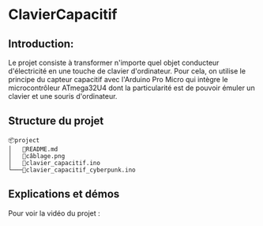 # ClavierCapacitif

## Introduction: 
Le projet consiste à transformer n'importe quel objet conducteur d'électricité en une touche de clavier d'ordinateur. Pour cela, on utilise le principe du capteur capacitif avec l'Arduino Pro Micro qui intègre le microcontrôleur ATmega32U4 dont la particularité est de pouvoir émuler un clavier et une souris d'ordinateur.

## Structure du projet
```
📦project
│   📜README.md
│   📜câblage.png
│   📜clavier_capacitif.ino
└───📜clavier_capacitif_cyberpunk.ino

```

## Explications et démos

Pour voir la vidéo du projet : 

